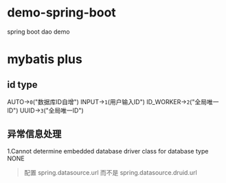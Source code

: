 # demo-spring-boot
spring boot dao demo

# mybatis plus
##  id type
 AUTO->`0`("数据库ID自增")
 INPUT->`1`(用户输入ID")
 ID_WORKER->`2`("全局唯一ID")
 UUID->`3`("全局唯一ID")
## 异常信息处理
1.Cannot determine embedded database driver class for database type NONE
>   配置 spring.datasource.url 而不是 spring.datasource.druid.url
